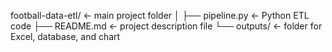 football-data-etl/      ← main project folder
│
├── pipeline.py          ← Python ETL code
├── README.md            ← project description file
└── outputs/             ← folder for Excel, database, and chart
